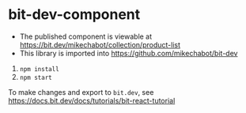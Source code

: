 # bit-dev-component

* The published component is viewable at https://bit.dev/mikechabot/collection/product-list
* This library is imported into https://github.com/mikechabot/bit-dev

1. `npm install`
2. `npm start`

To make changes and export to `bit.dev`, see https://docs.bit.dev/docs/tutorials/bit-react-tutorial
